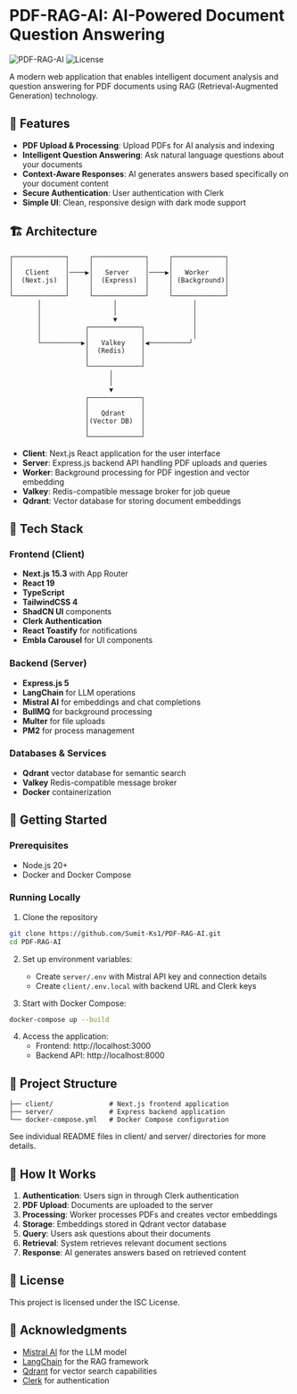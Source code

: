 # PDF-RAG-AI: AI-Powered Document Question Answering

![PDF-RAG-AI](https://img.shields.io/badge/PDF--RAG--AI-Document%20QA-blue)
![License](https://img.shields.io/badge/license-ISC-green)

A modern web application that enables intelligent document analysis and question answering for PDF documents using RAG (Retrieval-Augmented Generation) technology.

## 🌟 Features

- **PDF Upload & Processing**: Upload PDFs for AI analysis and indexing
- **Intelligent Question Answering**: Ask natural language questions about your documents
- **Context-Aware Responses**: AI generates answers based specifically on your document content
- **Secure Authentication**: User authentication with Clerk
- **Simple UI**: Clean, responsive design with dark mode support

## 🏗️ Architecture

```
┌─────────────┐     ┌─────────────┐     ┌─────────────┐
│             │     │             │     │             │
│   Client    │────▶│   Server    │────▶│   Worker    │
│  (Next.js)  │     │  (Express)  │     │ (Background)│
│             │     │             │     │             │
└─────────────┘     └─────────────┘     └─────────────┘
       │                  │                   │
       │                  │                   │
       │                  ▼                   │
       │           ┌─────────────┐            │
       │           │             │            │
       └──────────▶│   Valkey    │◀──────────┘
                   │  (Redis)    │
                   │             │
                   └─────────────┘
                         │
                         │
                         ▼
                   ┌─────────────┐
                   │             │
                   │   Qdrant    │
                   │(Vector DB)  │
                   │             │
                   └─────────────┘
```

- **Client**: Next.js React application for the user interface
- **Server**: Express.js backend API handling PDF uploads and queries
- **Worker**: Background processing for PDF ingestion and vector embedding
- **Valkey**: Redis-compatible message broker for job queue
- **Qdrant**: Vector database for storing document embeddings

## 🔧 Tech Stack

### Frontend (Client)
- **Next.js 15.3** with App Router
- **React 19**
- **TypeScript**
- **TailwindCSS 4**
- **ShadCN UI** components
- **Clerk Authentication**
- **React Toastify** for notifications
- **Embla Carousel** for UI components

### Backend (Server)
- **Express.js 5**
- **LangChain** for LLM operations
- **Mistral AI** for embeddings and chat completions
- **BullMQ** for background processing
- **Multer** for file uploads
- **PM2** for process management

### Databases & Services
- **Qdrant** vector database for semantic search
- **Valkey** Redis-compatible message broker
- **Docker** containerization

## 🚀 Getting Started

### Prerequisites
- Node.js 20+
- Docker and Docker Compose

### Running Locally

1. Clone the repository
```bash
git clone https://github.com/Sumit-Ks1/PDF-RAG-AI.git
cd PDF-RAG-AI
```

2. Set up environment variables:
   - Create `server/.env` with Mistral API key and connection details
   - Create `client/.env.local` with backend URL and Clerk keys

3. Start with Docker Compose:
```bash
docker-compose up --build
```

4. Access the application:
   - Frontend: http://localhost:3000
   - Backend API: http://localhost:8000

## 📁 Project Structure

```
├── client/              # Next.js frontend application
├── server/              # Express backend application
└── docker-compose.yml   # Docker Compose configuration
```

See individual README files in client/ and server/ directories for more details.

## 🧩 How It Works

1. **Authentication**: Users sign in through Clerk authentication
2. **PDF Upload**: Documents are uploaded to the server
3. **Processing**: Worker processes PDFs and creates vector embeddings
4. **Storage**: Embeddings stored in Qdrant vector database
5. **Query**: Users ask questions about their documents
6. **Retrieval**: System retrieves relevant document sections
7. **Response**: AI generates answers based on retrieved content

## 📄 License

This project is licensed under the ISC License.

## 🙏 Acknowledgments

- [Mistral AI](https://mistral.ai/) for the LLM model
- [LangChain](https://langchain.com/) for the RAG framework
- [Qdrant](https://qdrant.tech/) for vector search capabilities
- [Clerk](https://clerk.dev/) for authentication